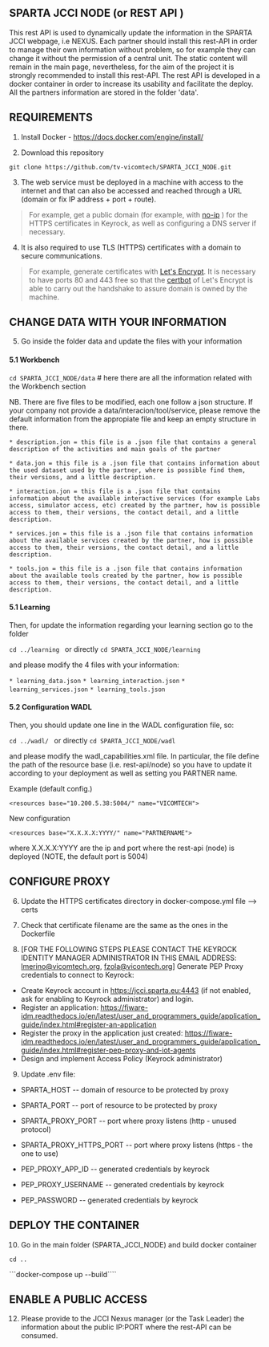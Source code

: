 ## SPARTA JCCI NODE (or REST API )

This rest API is used to dynamically update the information in the SPARTA JCCI webpage, i.e NEXUS. 
Each partner should install this rest-API in order to manage their own information without problem, so for example they can change it without the permission of a central unit. The static content will remain in the main page, nevertheless, for the aim of the project it is strongly recommended to install this rest-API. The rest API is developed in a docker container in order to increase its usability and facilitate the deploy. 
All the partners information are stored in the folder 'data'.

## REQUIREMENTS

1) Install Docker - https://docs.docker.com/engine/install/

2) Download this repository

```git clone https://github.com/tv-vicomtech/SPARTA_JCCI_NODE.git```

3) The web service must be deployed in a machine with access to the internet and that can also be accessed and reached through a URL (domain or fix IP address + port + route).

> For example, get a public domain (for example, with [no-ip](https://www.noip.com/) ) for the HTTPS certificates in Keyrock, as well as configuring a DNS server if necessary.

4) It is also required to use TLS (HTTPS) certificates with a domain to secure communications.

> For example, generate certificates with [Let's Encrypt](https://letsencrypt.org/). It is necessary to have ports 80 and 443 free so that the [certbot](https://medium.com/@pentacent/nginx-and-lets-encrypt-with-docker-in-less-than-5-minutes-b4b8a60d3a71) of Let's Encrypt is able to carry out the handshake to assure domain is owned by the machine.

## CHANGE DATA WITH YOUR INFORMATION

5) Go inside the folder data and update the files with your information

#### 5.1 Workbench
```cd SPARTA_JCCI_NODE/data``` # here there are all the information related with the Workbench section

NB. There are five files to be modified, each one follow a json structure. If your company not provide a data/interacion/tool/service, please remove the default information from the appropiate file and keep an empty structure in there.

```* description.jon = this file is a .json file that contains a general description of the activities and main goals of the partner```

```* data.jon = this file is a .json file that contains information about the used dataset used by the partner, where is possible find them, their versions, and a little description.```

```* interaction.jon = this file is a .json file that contains information about the available interactive services (for example Labs access, simulator access, etc) created by the partner, how is possible access to them, their versions, the contact detail, and a little description.```

```* services.jon = this file is a .json file that contains information about the available services created by the partner, how is possible access to them, their versions, the contact detail, and a little description.```

```* tools.jon = this file is a .json file that contains information about the available tools created by the partner, how is possible access to them, their versions, the contact detail, and a little description.```

#### 5.1 Learning

Then, for update the information regarding your learning section go to the folder

```cd ../learning ```  or directly ```cd SPARTA_JCCI_NODE/learning ``` 

and please modify the 4 files with your information:

```* learning_data.json```
```* learning_interaction.json```
```* learning_services.json```
```* learning_tools.json```

#### 5.2 Configuration WADL

Then, you should update one line in the WADL configuration file, so:

```cd ../wadl/ ```  or directly ```cd SPARTA_JCCI_NODE/wadl ``` 

and please modify the wadl_capabilities.xml file. In particular, the file define the path of the resource base (i.e. rest-api/node) so you have to update it according to your deployment as well as setting you PARTNER name.

Example (default config.)

```<resources base="10.200.5.38:5004/" name="VICOMTECH">```

New configuration

```<resources base="X.X.X.X:YYYY/" name="PARTNERNAME">```

 where X.X.X.X:YYYY are the ip and port where the rest-api (node) is deployed (NOTE, the default port is 5004)

## CONFIGURE PROXY

6) Update the HTTPS certificates directory in docker-compose.yml file --> certs

7) Check that certificate filename are the same as the ones in the Dockerfile

8) [FOR THE FOLLOWING STEPS PLEASE CONTACT THE KEYROCK IDENTITY MANAGER ADMINISTRATOR IN THIS EMAIL ADDRESS: lmerino@vicomtech.org, fzola@vicontech.org] Generate PEP Proxy credentials to connect to Keyrock:

- Create Keyrock account in https://jcci.sparta.eu:4443 (if not enabled, ask for enabling to Keyrock administrator) and login.
- Register an application: https://fiware-idm.readthedocs.io/en/latest/user_and_programmers_guide/application_guide/index.html#register-an-application
- Register the proxy in the application just created: https://fiware-idm.readthedocs.io/en/latest/user_and_programmers_guide/application_guide/index.html#register-pep-proxy-and-iot-agents
- Design and implement Access Policy (Keyrock administrator)

9) Update .env file:

- SPARTA_HOST -- domain of resource to be protected by proxy
- SPARTA_PORT -- port of resource to be protected by proxy

- SPARTA_PROXY_PORT -- port where proxy listens (http - unused protocol)
- SPARTA_PROXY_HTTPS_PORT -- port where proxy listens (https - the one to use)

- PEP_PROXY_APP_ID -- generated credentials by keyrock
- PEP_PROXY_USERNAME -- generated credentials by keyrock
- PEP_PASSWORD -- generated credentials by keyrock

## DEPLOY THE CONTAINER
10) Go in the main folder (SPARTA_JCCI_NODE) and build docker container

```cd ..```

```docker-compose up --build````
 
 ## ENABLE A PUBLIC ACCESS
12) Please provide to the JCCI Nexus manager (or the Task Leader) the information about the public IP:PORT where the rest-API can be consumed.
 
